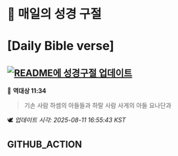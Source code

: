# 🙏 매일의 성경 구절
# [Daily Bible verse]
## [![README에 성경구절 업데이트](https://github.com/DONGSUKA/first_test/actions/workflows/update-readme-bible.yml/badge.svg)](https://github.com/DONGSUKA/first_test/actions/workflows/update-readme-bible.yml)
<!-- START_BIBLE_VERSE -->
📖 **역대상 11:34**
> 기손 사람 하셈의 아들들과 하랄 사람 사게의 아들 요나단과

🕊️ _업데이트 시각: 2025-08-11 16:55:43 KST_
  <!-- END_BIBLE_VERSE -->
## GITHUB_ACTION

